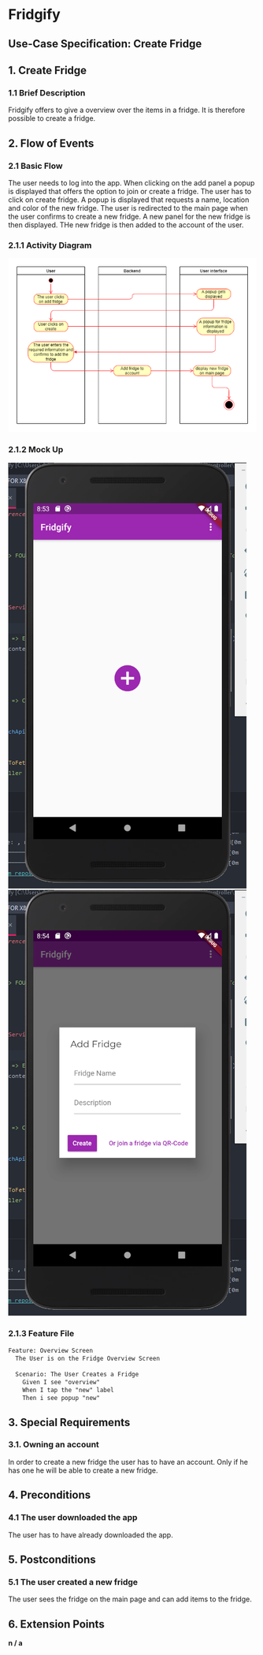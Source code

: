 # Fridgify

## Use-Case Specification: Create Fridge

## 1. Create Fridge

### 1.1 Brief Description

Fridgify offers to give a overview over the items in a fridge. It is therefore possible to create a fridge.

## 2. Flow of Events

### 2.1 Basic Flow

The user needs to log into the app. When clicking on the add panel a popup is displayed that offers the option to join or create a fridge. The user has to click on create fridge. A popup is displayed that requests a name, location and color of the new fridge. The user is redirected to the main page when the user confirms to create a new fridge. A new panel for the new fridge is then displayed. THe new fridge is then added to the account of the user.  

### 2.1.1 Activity Diagram

![Activity diagram get fridges](./createFridgeActionDiagram.png)

### 2.1.2 Mock Up

![Add](./start_screen_no_fridge.png)
![Create Fridge Mockup](./create_fridge_popup.png)

### 2.1.3 Feature File
```gherkin
Feature: Overview Screen
  The User is on the Fridge Overview Screen

  Scenario: The User Creates a Fridge
    Given I see "overview"
    When I tap the "new" label
    Then i see popup "new"
```

## 3. Special Requirements

### 3.1. Owning an account

In order to create a new fridge the user has to have an account. Only if he has one he will be able to create a new fridge.

## 4. Preconditions

### 4.1 The user downloaded the app 

The user has to have already downloaded the app.

## 5. Postconditions

### 5.1 The user created a new fridge

The user sees the fridge on the main page and can add items to the fridge.

## 6. Extension Points

**n / a**
